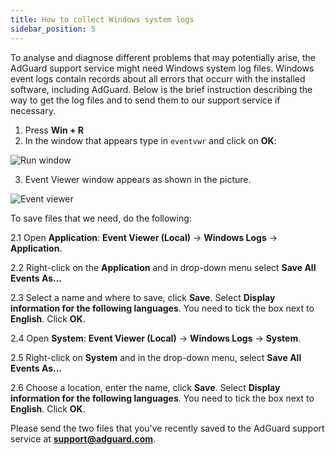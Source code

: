 ```yaml
---
title: How to collect Windows system logs
sidebar_position: 5
---
```


To analyse and diagnose different problems that may potentially arise, the AdGuard support service might need Windows system log files. Windows event logs contain records about all errors that occurr with the installed software, including AdGuard. Below is the brief instruction describing the way to get the log files and to send them to our support service if necessary. 

1. Press **Win + R**
2. In the window that appears type in `eventvwr` and click on **OK**:

![Run window](https://cdn.adguard.com/public/Adguard/kb/newscreenshots/En/eng_event_logs_1.png)

3. Event Viewer window appears as shown in the picture.

![Event viewer](https://cdn.adguard.com/public/Adguard/kb/newscreenshots/En/eng_event_logs_2.png)

To save files that we need, do the following:

 2.1 Open **Application**: **Event Viewer (Local)** -> **Windows Logs** -> **Application**.

 2.2 Right-click on the **Application** and in drop-down menu select **Save All Events As...**

 2.3 Select a name and where to save, click **Save**. Select **Display information for the following languages**. You need to tick the box next to **English**. Click **OK**.

 2.4 Open **System**: **Event Viewer (Local)** -> **Windows Logs** ->  **System**.

 2.5 Right-click on **System** and in the drop-down menu, select **Save All Events As...**

 2.6 Choose a location, enter the name, click **Save**. Select **Display information for the following languages**. You need to tick the box next to **English**. Click **OK**. 

Please send the two files that you've recently saved to the AdGuard support service at **support@adguard.com**.
